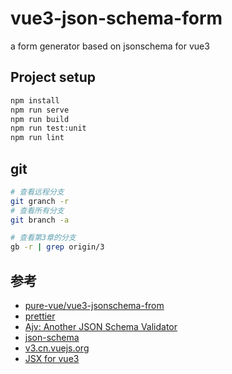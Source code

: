 # vue3-json-schema-form

a form generator based on jsonschema for vue3

## Project setup

```bash
npm install
npm run serve
npm run build
npm run test:unit
npm run lint
```

## git

```bash
# 查看远程分支
git granch -r
# 查看所有分支
git branch -a

# 查看第3章的分支
gb -r | grep origin/3
```

## 参考

* [pure-vue/vue3-jsonschema-from](https://github.com/pure-vue/vue3-jsonschema-from)
* [prettier](https://prettier.io/)
* [Ajv: Another JSON Schema Validator](https://ajv.js.org)
* [json-schema](https://json-schema.org/)
* [v3.cn.vuejs.org](https://v3.cn.vuejs.org/guide/installation.html)
* [JSX for vue3](https://github.com/vuejs/jsx-next)
